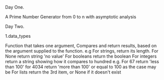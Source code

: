 Day One.

A Prime Number Generator from 0 to n with asymptotic analysis

Day Two.

1.data_types

Function that takes one argument,
Compares and return results, based on the argument supplied to the function.
e.g
For strings, return its length.
For None return string 'no value'
For booleans return the boolean
For integers return a string showing how it compares to hundred e.g. For 67 return 'less than 100' for 4034 return 'more than 100' or equal to 100 as the case may be
For lists return the 3rd item, or None if it doesn't exist
